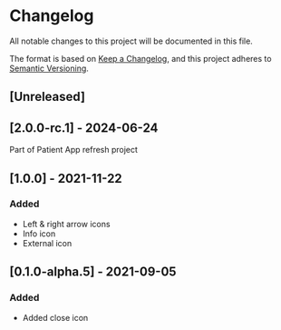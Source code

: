 # Changelog

All notable changes to this project will be documented in this file.

The format is based on [Keep a Changelog](https://keepachangelog.com/en/1.0.0/),
and this project adheres to [Semantic Versioning](https://semver.org/spec/v2.0.0.html).

## [Unreleased]

## [2.0.0-rc.1] - 2024-06-24

Part of Patient App refresh project

## [1.0.0] - 2021-11-22

### Added

- Left & right arrow icons
- Info icon
- External icon

## [0.1.0-alpha.5] - 2021-09-05

### Added

- Added close icon
